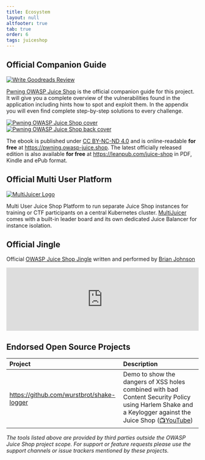 ```yaml
---
title: Ecosystem
layout: null
altfooter: true
tab: true
order: 6
tags: juiceshop
---
```


## Official Companion Guide

[![Write Goodreads Review](https://img.shields.io/badge/goodreads-write%20review-47129532.svg)](https://www.goodreads.com/review/edit/47129532)

[Pwning OWASP Juice Shop](https://leanpub.com/juice-shop) is the
official companion guide for this project. It will give you a complete
overview of the vulnerabilities found in the application including hints
how to spot and exploit them. In the appendix you will even find
complete step-by-step solutions to every challenge.

[![Pwning OWASP Juice Shop cover](https://raw.githubusercontent.com/juice-shop/pwning-juice-shop/f0ea8ae9835b247238d4029a3bc4b62639081969/cover_small.jpg)](https://leanpub.com/juice-shop)
[![Pwning OWASP Juice Shop back cover](https://raw.githubusercontent.com/juice-shop/pwning-juice-shop/f0ea8ae9835b247238d4029a3bc4b62639081969/back_small.jpg)](https://leanpub.com/juice-shop)

The ebook is published under
[CC BY-NC-ND 4.0](https://creativecommons.org/licenses/by-nc-nd/4.0/)
and is online-readable **for free** at
<https://pwning.owasp-juice.shop>. The latest officially released
edition is also available **for free** at
<https://leanpub.com/juice-shop> in PDF, Kindle and ePub format.

## Official Multi User Platform

[![MultiJuicer Logo](https://raw.githubusercontent.com/juice-shop/multi-juicer/master/images/multijuicer-with-text.png)](https://github.com/juice-shop/multi-juicer)

Multi User Juice Shop Platform to run separate Juice Shop instances for training or CTF participants on a central Kubernetes cluster. [MultiJuicer](https://github.com/juice-shop/multi-juicer) comes with a built-in leader board and its own dedicated Juice Balancer for instance isolation. 

## Official Jingle

Official
[OWASP Juice Shop Jingle](https://soundcloud.com/braimee/owasp-juice-shop-jingle)
written and performed by
[Brian Johnson](https://github.com/braimee)

<iframe width="100%" height="166" scrolling="no" frameborder="no" allow="autoplay" src="https://w.soundcloud.com/player/?url=https%3A//api.soundcloud.com/tracks/771984076&color=%23ff5500&auto_play=false&hide_related=false&show_comments=true&show_user=true&show_reposts=false&show_teaser=true"></iframe>

## Endorsed Open Source Projects

| Project                                     | Description                                                                                                                                                                           |
|:--------------------------------------------|:--------------------------------------------------------------------------------------------------------------------------------------------------------------------------------------|
| <https://github.com/wurstbrot/shake-logger> | Demo to show the dangers of XSS holes combined with bad Content Security Policy using Harlem Shake and a Keylogger against the Juice Shop ([📺YouTube](https://youtu.be/Msi52Kicb-w)) |

_The tools listed above are provided by third parties outside the
OWASP Juice Shop project scope. For support or feature requests please
use the support channels or issue trackers mentioned by these projects._
